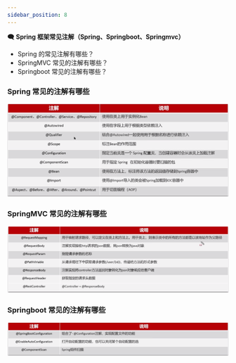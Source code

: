 ```yaml
---
sidebar_position: 8
---
```



**🗨️** **Spring 框架常见注解（Spring、Springboot、Springmvc）**

+ Spring 的常见注解有哪些？
+ SpringMVC 常见的注解有哪些？
+ Springboot 常见的注解有哪些？

### Spring 常见的注解有哪些
![](./image/image_a2f9eb14-3c84-4014-be5b-c25b96907077.png)

### SpringMVC 常见的注解有哪些
![](./image/image_ef5c85a2-9b79-4f43-9273-6649b8686314.png)

### Springboot 常见的注解有哪些
![](./image/image_817cb8b4-6ad4-4133-9bcd-138e002ad999.png)

